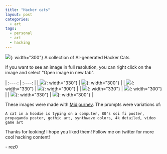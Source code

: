```yaml
---
title: "Hacker cats"
layout: post
categories:
  - art
tags:
  - personal
  - art
  - hacking
---
```


![](https://mj-gallery.com/d6ff0b6b-677b-4f9d-a0a8-ea2a1e0159be/grid_0.png){: width="300"}
A collection of AI-generated Hacker Cats


If you want to see an image in full resolution, you can right click on the image and select "Open image in new tab".


| :----: | :----: |
| ![](https://mj-gallery.com/222e1323-65e5-44f0-9580-eda617e89328/grid_0.png){: width="330"} | ![](https://mj-gallery.com/666a13a6-0faf-43ac-9ab7-5c11067515e5/grid_0.png){: width="300"} |
| ![](https://mj-gallery.com/5b5b1021-2051-49c0-80ea-261e9acee1d6/grid_0.png){: width="330"} | ![](https://mj-gallery.com/067531e8-1f06-499b-b172-2be7dcfca9c8/grid_0.png){: width="300"} |
| ![](https://mj-gallery.com/cf128826-9d01-4902-8c52-fecf37a93091/grid_0.png){: width="330"} | ![](https://mj-gallery.com/4687c9f4-6b4d-4993-a9e7-b216fcca2671/grid_0.png){: width="300"} |
| ![](https://mj-gallery.com/80555b0d-78f6-4620-ae80-957a399daecc/grid_0.png){: width="330"} | ![](https://mj-gallery.com/fb0b5e89-f33d-44f2-a193-cfc908dc4f56/grid_0.png){: width="300"} |

These images were made with [Midjourney](https://www.midjourney.com/app/). The prompts were variations of:
```
A cat in a hoodie is typing on a computer, 80's sci fi poster, propaganda poster, gothic art, synthwave colors, 4k detailed, video game art
```

Thanks for looking! I hope you liked them! Follow me on twitter for more cool hacking content!

\- rez0

<meta name="twitter:card" content="summary_large_image" />
<meta name="twitter:site" content="@rez0__" />
<meta name="twitter:creator" content="@rez0__" />
<meta property="og:url" content="https://https://rez0.blog/art/2022/09/15/hacker-cats.html" />
<meta property="og:title" content="Hacker cats" />
<meta property="og:description" content="ai-generated hacker cats" />
<meta property="og:image" content="https://mj-gallery.com/d6ff0b6b-677b-4f9d-a0a8-ea2a1e0159be/grid_0.png" />
